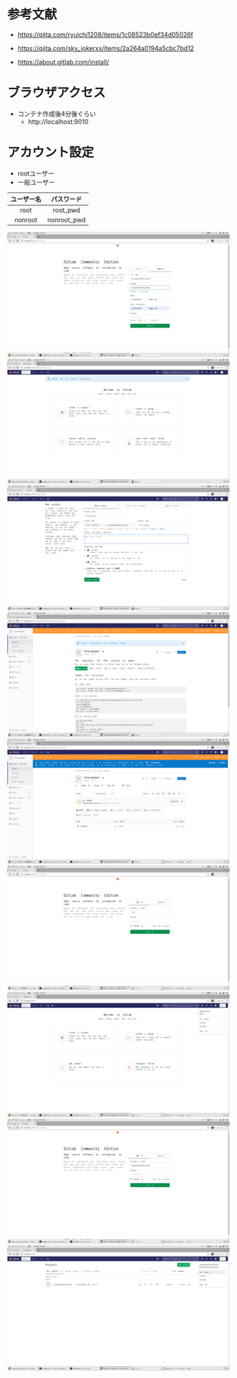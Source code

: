 # 参考文献

- https://qiita.com/ryuichi1208/items/1c08523b0ef34d05026f

- https://qiita.com/sky_jokerxx/items/2a264a0194a5cbc7bd12

- https://about.gitlab.com/install/

# ブラウザアクセス

- コンテナ作成後4分後ぐらい
  - http://localhost:9010

# アカウント設定

- rootユーザー
- 一般ユーザー

|ユーザー名|パスワード|
|:-:|:-:|
|root|root_pwd|
|nonroot|nonroot_pwd|

![](./1.png)
![](./2.png)
![](./3.png)
![](./4.png)
![](./5.png)
![](./6.png)
![](./7.png)
![](./8.png)
![](./9.png)
